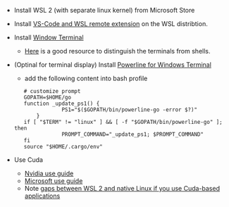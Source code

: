 * Install WSL 2 (with separate linux kernel) from Microsoft Store
* Install [VS-Code and WSL remote extension](https://docs.microsoft.com/en-us/windows/wsl/tutorials/wsl-vscode) on the WSL distribtion.
* Install [Window Terminal](https://github.com/microsoft/terminal)
  * [Here](https://www.hanselman.com/blog/whats-the-difference-between-a-console-a-terminal-and-a-shell) is a good resource to distinguish the terminals from shells. 
* (Optinal for terminal display) Install [Powerline for Windows Terminal](https://docs.microsoft.com/en-us/windows/terminal/tutorials/powerline-setup)
   * add the following content into bash profile
   ```
      # customize prompt
      GOPATH=$HOME/go
      function _update_ps1() {
                  PS1="$($GOPATH/bin/powerline-go -error $?)"
          }
      if [ "$TERM" != "linux" ] && [ -f "$GOPATH/bin/powerline-go" ]; then
                  PROMPT_COMMAND="_update_ps1; $PROMPT_COMMAND"
      fi
      source "$HOME/.cargo/env"
   ```

* Use Cuda
    * [Nvidia use guide](https://docs.nvidia.com/cuda/wsl-user-guide/index.html)
    * [Microsoft use guide ](https://docs.microsoft.com/en-us/windows/ai/directml/gpu-cuda-in-wsl)
    * Note [gaps between WSL 2 and native Linux if you use Cuda-based applications](https://developer.nvidia.com/blog/leveling-up-cuda-performance-on-wsl2-with-new-enhancements/)
